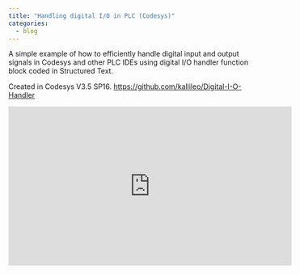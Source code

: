 ```yaml
---
title: "Handling digital I/O in PLC (Codesys)"
categories:
  - blog
---
```


A simple example of how to efficiently handle digital input and output signals in Codesys and other PLC IDEs using digital I/O handler function block coded in Structured Text. 

Created in Codesys V3.5 SP16.
https://github.com/kallileo/Digital-I-O-Handler

<iframe width="560" height="315" src="https://www.youtube.com/embed/2cZZPW0MGn4" title="YouTube video player" frameborder="0" allow="accelerometer; autoplay; clipboard-write; encrypted-media; gyroscope; picture-in-picture" allowfullscreen></iframe>
